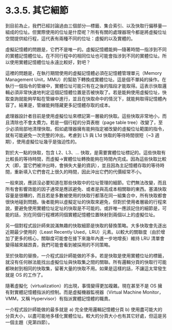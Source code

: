 # 3.3.5. 其它細節

到目前為止，我們已經討論過由三個部分––標籤、集合索引、以及快取行偏移量––組成的位址。但實際使用的位址是什麼呢？所有有關的處理器現今都是將虛擬位址空間提供給行程，這代表有兩種不同的位址：虛擬的以及實體的。

虛擬記憶體的問題是，它們不是唯一的。虛擬記憶體能夠––隨著時間––指涉到不同的實體記憶體位址。在不同行程中的相同位址也可能會指涉到不同的實體位址。所以使用實體記憶體位址永遠比較好，對吧？

這裡的問題是，在執行期間使用的虛擬記憶體必須在記憶體管理單元（Memory Management Unit，MMU）的幫助下轉換成實體位址。這是個不單純的操作。在執行一個指令的管線中，實體位址可能只有在之後的階段才能取得。這表示快取邏輯必須非常快速地判定這個記憶體位置是否被快取了。若是能夠使用虛擬位址，快取查詢就能夠早點在管線中進行，並且在快取命中的情況下，就能夠取得記憶體內容了。結果是，管線能夠隱藏更多記憶體存取的成本。

處理器設計者目前是使用虛擬位址來標記第一層級的快取。這些快取非常地小，而且清除也不會太費力。若是一個行程的分頁表樹（page table tree）改變了，至少必須局部地清理快取。假如處理器擁有能夠指定被改變的虛擬位址範圍的指令，就有可能避免一次完整的沖出。考慮到 L1i 與 L1d 快取的等待時間很短（~3 週期），使用虛擬位址幾乎是強迫性的。

對於大一點的快取，包含 L2、L3、... 快取，是需要實體位址標記的。這些快取有比較長的等待時間，而虛擬→實體位址轉換能夠在時間內完成。因為這些快取比較大（即，當它們被沖出時，會損失大量的資訊），並且因為主記憶體存取的等待時間，重新填入它們會花上很久的時間，因此沖出它們的代價經常不小。

一般來說，應該沒必要知道在那些快取中的位址管理的細節。它們無法改變，而且所有會影響效能的因子通常是應該避免、或者是與高成本相關聯的東西。塞滿快取容量是很糟的，而且若是多數被使用的快取行都落在同一組集合中，所有快取都會很快地碰到問題。後者能夠以虛擬定址的快取來避免，但對於使用者層級的行程來說，要避免使用實體位址定址的快取是不可能的。或許唯一應該記住的細節是，可能的話，別在同個行程裡將同個實體記憶體位置映射到兩個以上的虛擬位址。

另一個對程式設計師來說滿無趣的快取細節是快取的替換策略。大多快取會先逐出近期最少使用的（Least Recently Used，LRU）元素。以較大的關聯度（由於增加了更多的核心，關聯度可能會在接下來幾年內進一步地增長）維持 LRU 清單會變得越來越昂貴，我們可能會看到被採用的不同策略。

至於快取的替換，一介程式設計師能做的不多。若是快取是使用實體位址的標籤，就沒有任何辦法能找出虛擬位址與快取集之間的關聯。所有邏輯分頁的快取行可能都映射到相同的快取集，留著大量的快取不用。如果是這樣的話，不讓這太常發生就是 OS 的工作了。

隨著虛擬化（virtualization）的出現，事情變得更加複雜。現在甚至不是 OS 擁有對實體記憶體指派的控制。而是虛擬機器監視器（Virtual Machine Monitor，VMM，又稱 Hypervisor）有指派實體記憶體的職責。

一介程式設計師能做的最多就是 a) 完全使用邏輯記憶體分頁 b) 使用盡可能大的分頁大小，以盡可能地多樣化實體位址。較大的分頁大小也有其它好處，但這是另一個主題（見第四節）。

